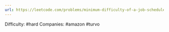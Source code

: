 ```yaml
---
url: https://leetcode.com/problems/minimum-difficulty-of-a-job-schedule
---
```


Difficulty: #hard
Companies: #amazon #turvo